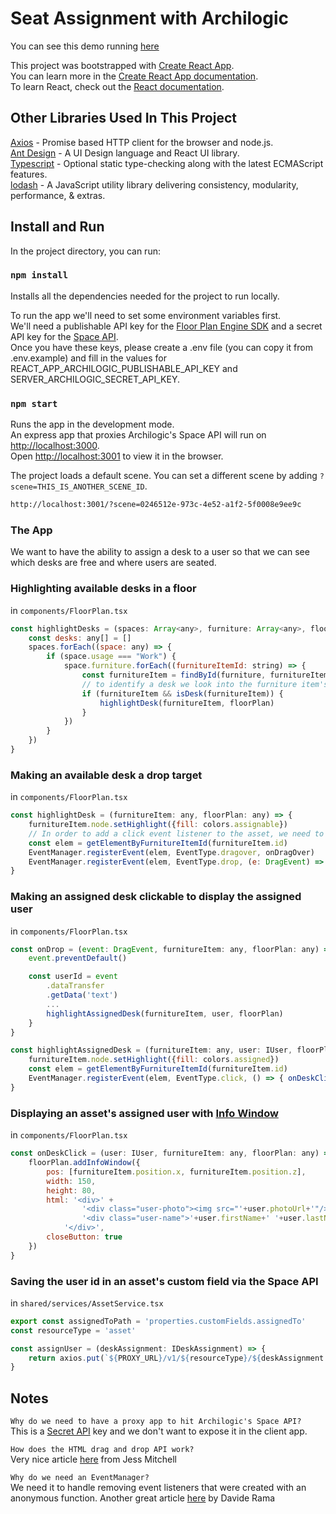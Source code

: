 # Seat Assignment with Archilogic

You can see this demo running [here](https://archilogic-seat-assignment.herokuapp.com/)

This project was bootstrapped with [Create React App](https://github.com/facebook/create-react-app).  
You can learn more in the [Create React App documentation](https://facebook.github.io/create-react-app/docs/getting-started).  
To learn React, check out the [React documentation](https://reactjs.org/).

## Other Libraries Used In This Project

[Axios](https://github.com/axios/axios) - Promise based HTTP client for the browser and node.js.  
[Ant Design](https://ant.design/) - A UI Design language and React UI library.  
[Typescript](https://www.typescriptlang.org/) - Optional static type-checking along with the latest ECMAScript features.  
[lodash](https://lodash.com/) - A JavaScript utility library delivering consistency, modularity, performance, & extras.

## Install and Run

In the project directory, you can run:

### `npm install`

Installs all the dependencies needed for the project to run locally.

To run the app we'll need to set some environment variables first.  
We'll need a publishable API key for the [Floor Plan Engine SDK](https://developers.archilogic.com/floor-plan-engine/guide.html) and a secret API key for the [Space API](https://developers.archilogic.com/space-api/v1/introduction.html).  
Once you have these keys, please create a .env file  (you can copy it from .env.example) and fill in the values for REACT_APP_ARCHILOGIC_PUBLISHABLE_API_KEY and SERVER_ARCHILOGIC_SECRET_API_KEY.

### `npm start`

Runs the app in the development mode.  
An express app that proxies Archilogic's Space API will run on [http://localhost:3000](http://localhost:3000).  
Open [http://localhost:3001](http://localhost:3001) to view it in the browser.

The project loads a default scene. You can set a different scene by adding `?scene=THIS_IS_ANOTHER_SCENE_ID`.  

```html
http://localhost:3001/?scene=0246512e-973c-4e52-a1f2-5f0008e9ee9c
```

### The App

We want to have the ability to assign a desk to a user so that we can see which desks are free and where users are seated.

### Highlighting available desks in a floor

in `components/FloorPlan.tsx`

```javascript
const highlightDesks = (spaces: Array<any>, furniture: Array<any>, floorPlan: any) => {
    const desks: any[] = []
    spaces.forEach((space: any) => {
        if (space.usage === "Work") {
            space.furniture.forEach((furnitureItemId: string) => {
                const furnitureItem = findById(furniture, furnitureItemId)
                // to identify a desk we look into the furniture item's productData.tags value
                if (furnitureItem && isDesk(furnitureItem)) {
                    highlightDesk(furnitureItem, floorPlan)
                }
            })
        }
    })
}
```

### Making an available desk a drop target

in `components/FloorPlan.tsx`

```javascript
const highlightDesk = (furnitureItem: any, floorPlan: any) => {
    furnitureItem.node.setHighlight({fill: colors.assignable})
    // In order to add a click event listener to the asset, we need to get its dom element
    const elem = getElementByFurnitureItemId(furnitureItem.id)
    EventManager.registerEvent(elem, EventType.dragover, onDragOver)
    EventManager.registerEvent(elem, EventType.drop, (e: DragEvent) => { onDrop(e, furnitureItem, floorPlan) })
}
```

### Making an assigned desk clickable to display the assigned user

in `components/FloorPlan.tsx`

```javascript
const onDrop = (event: DragEvent, furnitureItem: any, floorPlan: any) => {
    event.preventDefault()

    const userId = event
        .dataTransfer
        .getData('text')
        ...
        highlightAssignedDesk(furnitureItem, user, floorPlan)
    }
}

const highlightAssignedDesk = (furnitureItem: any, user: IUser, floorPlan: any) => {
    furnitureItem.node.setHighlight({fill: colors.assigned})
    const elem = getElementByFurnitureItemId(furnitureItem.id)
    EventManager.registerEvent(elem, EventType.click, () => { onDeskClick(user, furnitureItem, floorPlan) })
}
```

### Displaying an asset's assigned user with [Info Window](https://developers.archilogic.com/floor-plan-engine/guide.html#info-window)

in `components/FloorPlan.tsx`

```javascript
const onDeskClick = (user: IUser, furnitureItem: any, floorPlan: any) => {
    floorPlan.addInfoWindow({
        pos: [furnitureItem.position.x, furnitureItem.position.z],
        width: 150,
        height: 80,
        html: '<div>' +
                '<div class="user-photo"><img src="'+user.photoUrl+'"/></div>' +
                '<div class="user-name">'+user.firstName+' '+user.lastName+'</div>' +
            '</div>',
        closeButton: true
    })
}
```

### Saving the user id in an asset's custom field via the Space API

in `shared/services/AssetService.tsx`

```javascript
export const assignedToPath = 'properties.customFields.assignedTo'
const resourceType = 'asset'

const assignUser = (deskAssignment: IDeskAssignment) => {
    return axios.put(`${PROXY_URL}/v1/${resourceType}/${deskAssignment.deskId}/custom-field/${assignedToPath}`, {userId: deskAssignment.userId})
}
```

## Notes

`Why do we need to have a proxy app to hit Archilogic's Space API?`  
This is a [Secret API](https://developers.archilogic.com/space-api/v1/introduction.html#secret-api-keys) key and we don't want to expose it in the client app.

`How does the HTML drag and drop API work?`  
Very nice article [here](https://alligator.io/js/drag-and-drop-vanilla-js/) from Jess Mitchell

`Why do we need an EventManager?`  
We need it to handle removing event listeners that were created with an anonymous function. Another great article [here](https://medium.com/@DavideRama/removeeventlistener-and-anonymous-functions-ab9dbabd3e7b) by Davide Rama
